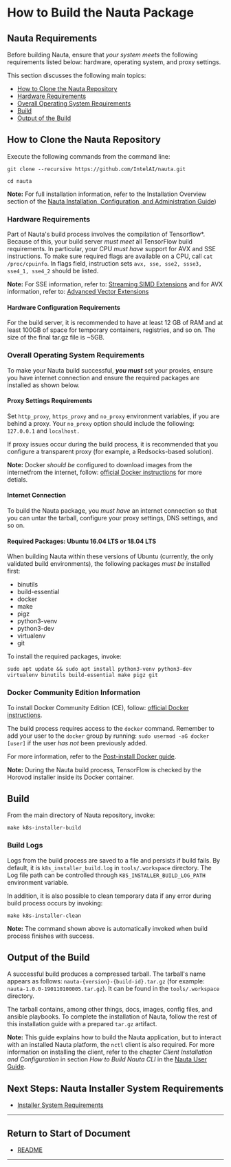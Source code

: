 
# How to Build the Nauta Package

## Nauta Requirements

Before building Nauta, ensure that _your system meets_ the following requirements listed below: hardware, operating system, and proxy settings. 

This section discusses the following main topics:

- [How to Clone the Nauta Repository](#how-to-clone-the-nauta-repository)
- [Hardware Requirements](#hardware-requirements)  
- [Overall Operating System Requirements](#overall-operating-system-requirements)
- [Build](#build)
- [Output of the Build](#output-of-the-build)

## How to Clone the Nauta Repository

Execute the following commands from the command line:

`git clone --recursive https://github.com/IntelAI/nauta.git`

`cd nauta`

**Note:** For full installation information, refer to the Installation Overview section of the [Nauta Installation, Configuration, and Administration Guide](../installation-and-configuration/README.md))

### Hardware Requirements
Part of Nauta's build process involves the compilation of Tensorflow*. Because of this, your build server _must meet_ all TensorFlow build requirements. In particular, your CPU _must have_ support for AVX and SSE instructions. To make sure required flags are available on a CPU, call `cat /proc/cpuinfo`. In flags field, instruction sets `avx, sse, sse2, ssse3, sse4_1, sse4_2` should be listed.

**Note:** For SSE information, refer to:  [Streaming SIMD Extensions](https://en.wikipedia.org/wiki/Streaming_SIMD_Extensions) and for AVX information, refer to: [Advanced Vector Extensions](https://en.wikipedia.org/wiki/Advanced_Vector_Extensions)

#### Hardware Configuration Requirements 

For the build server, it is recommended to have at least 12 GB of RAM and at least 100GB of space for temporary containers, registries, and so on. The size of the final tar.gz file is ~5GB.

### Overall Operating System Requirements

To make your Nauta build successful, _**you must**_ set your proxies, ensure you have internet connection and ensure the required packages are installed as shown below. 

#### Proxy Settings Requirements 

Set `http_proxy`, `https_proxy` and `no_proxy` environment variables, if you are behind a proxy. Your `no_proxy` option should include the following: `127.0.0.1` and `localhost.` 

If proxy issues occur during the build process, it is recommended that you configure a transparent proxy (for example, a Redsocks-based solution).

**Note:** Docker _should be_ configured to download images from the internetfrom the internet, follow: [official Docker instructions](https://docs.docker.com/config/daemon/systemd/#httphttps-proxy) for more detials.

#### Internet Connection 

To build the Nauta package, you _must have_ an internet connection so that you can untar the tarball, configure your proxy settings, DNS settings, and so on.

#### Required Packages: Ubuntu 16.04 LTS or 18.04 LTS

When building Nauta within these versions of Ubuntu (currently, the only validated build environments), the following packages _must be_ installed first:

- binutils
- build-essential
- docker
- make
- pigz
- python3-venv
- python3-dev
- virtualenv
- git

To install the required packages, invoke:

`sudo apt update && sudo apt install python3-venv python3-dev virtualenv binutils build-essential make pigz git`

### Docker Community Edition Information  

To install Docker Community Edition (CE), follow: [official Docker instructions](https://docs.docker.com/install/linux/docker-ce/ubuntu/).

The build process requires access to the `docker` command. Remember to add your user to the `docker` group by running: `sudo usermod -aG docker [user]` if the user _has not_ been previously added. 

For more information, refer to the [Post-install Docker guide](https://docs.docker.com/install/linux/linux-postinstall).

**Note:** During the Nauta build process, TensorFlow is checked by the Horovod installer inside its Docker container. 

## Build 

From the main directory of Nauta repository, invoke: 

`make k8s-installer-build`

### Build Logs

Logs from the build process are saved to a file and persists if build fails. By default, it is `k8s_installer_build.log` in `tools/.workspace` directory. The Log file path can be controlled through `K8S_INSTALLER_BUILD_LOG_PATH` environment variable.

In addition, it is also possible to clean temporary data if any error during build process occurs by invoking: 

`make k8s-installer-clean`

**Note:** The command shown above is automatically invoked when build process finishes with success.

## Output of the Build

A successful build produces a compressed tarball. The tarball's name appears as follows: `nauta-{version}-{build-id}.tar.gz` (for example: `nauta-1.0.0-190110100005.tar.gz`). It can be found in the `tools/.workspace` directory.  

The tarball contains, among other things, docs, images, config files, and ansible playbooks. To complete the installation of Nauta, follow the rest of this installation guide with a prepared `tar.gz` artifact.

**Note:** This guide explains how to build the Nauta application, but to interact with an installed Nauta platform, the `nctl` client is also required. For more information on installing the client, refer to the chapter _Client Installation and Configuration_ in section _How to Build Nauta CLI_ in the [Nauta User Guide](../../user-guide/actions/nctl.md).

## Next Steps: Nauta Installer System Requirements

* [Installer System Requirements](../Installer_System_Requirements/ISR.md)

----------------------

## Return to Start of Document

* [README](../README.md)

----------------------


